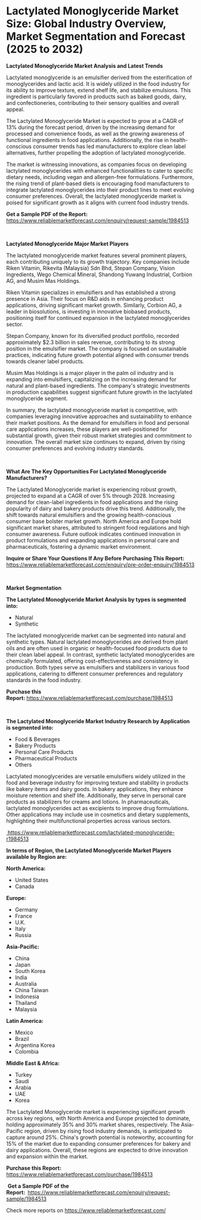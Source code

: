 <p><h1>Lactylated Monoglyceride Market Size: Global Industry Overview, Market Segmentation and Forecast (2025 to 2032)</h1></p><p><strong>Lactylated Monoglyceride Market Analysis and Latest Trends</strong></p>
<p><p>Lactylated monoglyceride is an emulsifier derived from the esterification of monoglycerides and lactic acid. It is widely utilized in the food industry for its ability to improve texture, extend shelf life, and stabilize emulsions. This ingredient is particularly favored in products such as baked goods, dairy, and confectioneries, contributing to their sensory qualities and overall appeal.</p><p>The Lactylated Monoglyceride Market is expected to grow at a CAGR of 13% during the forecast period, driven by the increasing demand for processed and convenience foods, as well as the growing awareness of functional ingredients in food applications. Additionally, the rise in health-conscious consumer trends has led manufacturers to explore clean label alternatives, further propelling the adoption of lactylated monoglyceride.</p><p>The market is witnessing innovations, as companies focus on developing lactylated monoglycerides with enhanced functionalities to cater to specific dietary needs, including vegan and allergen-free formulations. Furthermore, the rising trend of plant-based diets is encouraging food manufacturers to integrate lactylated monoglycerides into their product lines to meet evolving consumer preferences. Overall, the lactylated monoglyceride market is poised for significant growth as it aligns with current food industry trends.</p></p>
<p><strong>Get a Sample PDF of the Report:&nbsp;</strong> <a href="https://www.reliablemarketforecast.com/enquiry/request-sample/1984513?utm_campaign=2207&utm_medium=2&utm_source=Github&utm_content=ia&utm_term=05022025&utm_id=lactylated-monoglyceride">https://www.reliablemarketforecast.com/enquiry/request-sample/1984513</a></p>
<p>&nbsp;</p>
<p><strong>Lactylated Monoglyceride Major Market Players</strong></p>
<p><p>The lactylated monoglyceride market features several prominent players, each contributing uniquely to its growth trajectory. Key companies include Riken Vitamin, Rikevita (Malaysia) Sdn Bhd, Stepan Company, Vision Ingredients, Wego Chemical Mineral, Shandong Yuwang Industrial, Corbion AG, and Musim Mas Holdings.</p><p>Riken Vitamin specializes in emulsifiers and has established a strong presence in Asia. Their focus on R&D aids in enhancing product applications, driving significant market growth. Similarly, Corbion AG, a leader in biosolutions, is investing in innovative biobased products, positioning itself for continued expansion in the lactylated monoglycerides sector.</p><p>Stepan Company, known for its diversified product portfolio, recorded approximately $2.3 billion in sales revenue, contributing to its strong position in the emulsifier market. The company is focused on sustainable practices, indicating future growth potential aligned with consumer trends towards cleaner label products.</p><p>Musim Mas Holdings is a major player in the palm oil industry and is expanding into emulsifiers, capitalizing on the increasing demand for natural and plant-based ingredients. The company's strategic investments in production capabilities suggest significant future growth in the lactylated monoglyceride segment.</p><p>In summary, the lactylated monoglyceride market is competitive, with companies leveraging innovative approaches and sustainability to enhance their market positions. As the demand for emulsifiers in food and personal care applications increases, these players are well-positioned for substantial growth, given their robust market strategies and commitment to innovation. The overall market size continues to expand, driven by rising consumer preferences and evolving industry standards.</p></p>
<p>&nbsp;</p>
<p><strong>What Are The Key Opportunities For Lactylated Monoglyceride Manufacturers?</strong></p>
<p><p>The Lactylated Monoglyceride market is experiencing robust growth, projected to expand at a CAGR of over 5% through 2028. Increasing demand for clean-label ingredients in food applications and the rising popularity of dairy and bakery products drive this trend. Additionally, the shift towards natural emulsifiers and the growing health-conscious consumer base bolster market growth. North America and Europe hold significant market shares, attributed to stringent food regulations and high consumer awareness. Future outlook indicates continued innovation in product formulations and expanding applications in personal care and pharmaceuticals, fostering a dynamic market environment.</p></p>
<p><strong>Inquire or Share Your Questions If Any Before Purchasing This Report:</strong> <a href="https://www.reliablemarketforecast.com/enquiry/pre-order-enquiry/1984513?utm_campaign=2207&utm_medium=2&utm_source=Github&utm_content=ia&utm_term=05022025&utm_id=lactylated-monoglyceride">https://www.reliablemarketforecast.com/enquiry/pre-order-enquiry/1984513</a></p>
<p>&nbsp;</p>
<p><strong>Market Segmentation</strong></p>
<p><strong>The Lactylated Monoglyceride Market Analysis by types is segmented into:</strong></p>
<p><ul><li>Natural</li><li>Synthetic</li></ul></p>
<p><p>The lactylated monoglyceride market can be segmented into natural and synthetic types. Natural lactylated monoglycerides are derived from plant oils and are often used in organic or health-focused food products due to their clean label appeal. In contrast, synthetic lactylated monoglycerides are chemically formulated, offering cost-effectiveness and consistency in production. Both types serve as emulsifiers and stabilizers in various food applications, catering to different consumer preferences and regulatory standards in the food industry.</p></p>
<p><strong>Purchase this Report:&nbsp;</strong><a href="https://www.reliablemarketforecast.com/purchase/1984513?utm_campaign=2207&utm_medium=2&utm_source=Github&utm_content=ia&utm_term=05022025&utm_id=lactylated-monoglyceride">https://www.reliablemarketforecast.com/purchase/1984513</a></p>
<p>&nbsp;</p>
<p><strong>The Lactylated Monoglyceride Market Industry Research by Application is segmented into:</strong></p>
<p><ul><li>Food & Beverages</li><li>Bakery Products</li><li>Personal Care Products</li><li>Pharmaceutical Products</li><li>Others</li></ul></p>
<p><p>Lactylated monoglycerides are versatile emulsifiers widely utilized in the food and beverage industry for improving texture and stability in products like bakery items and dairy goods. In bakery applications, they enhance moisture retention and shelf life. Additionally, they serve in personal care products as stabilizers for creams and lotions. In pharmaceuticals, lactylated monoglycerides act as excipients to improve drug formulations. Other applications may include use in cosmetics and dietary supplements, highlighting their multifunctional properties across various sectors.</p></p>
<p><a href="https://www.reliablemarketforecast.com/lactylated-monoglyceride-r1984513?utm_campaign=2207&utm_medium=2&utm_source=Github&utm_content=ia&utm_term=05022025&utm_id=lactylated-monoglyceride">&nbsp;https://www.reliablemarketforecast.com/lactylated-monoglyceride-r1984513</a></p>
<p><strong>In terms of Region, the Lactylated Monoglyceride Market Players available by Region are:</strong></p>
<p>
    <p> <strong> North America: </strong>
        <ul>
            <li>United States</li>
            <li>Canada</li>
        </ul>
        </p> 
    <p> <strong> Europe: </strong>
        <ul>
            <li>Germany</li>
            <li>France</li>
            <li>U.K.</li>
            <li>Italy</li>
            <li>Russia</li>
        </ul>
        </p> 
    <p> <strong> Asia-Pacific: </strong>
        <ul>
            <li>China</li>
            <li>Japan</li>
            <li>South Korea</li>
            <li>India</li>
            <li>Australia</li>
            <li>China Taiwan</li>
            <li>Indonesia</li>
            <li>Thailand</li>
            <li>Malaysia</li>
        </ul>
        </p> 
    <p> <strong> Latin America: </strong>
        <ul>
            <li>Mexico</li>
            <li>Brazil</li>
            <li>Argentina Korea</li>
            <li>Colombia</li>
        </ul>
        </p> 
    <p> <strong> Middle East & Africa: </strong>
        <ul>
            <li>Turkey</li>
            <li>Saudi</li>
            <li>Arabia</li>
            <li>UAE</li>
            <li>Korea</li>
        </ul>
    </p>
    </p>
<p><p>The Lactylated Monoglyceride market is experiencing significant growth across key regions, with North America and Europe projected to dominate, holding approximately 35% and 30% market shares, respectively. The Asia-Pacific region, driven by rising food industry demands, is anticipated to capture around 25%. China's growth potential is noteworthy, accounting for 15% of the market due to expanding consumer preferences for bakery and dairy applications. Overall, these regions are expected to drive innovation and expansion within the market.</p></p>
<p><strong>Purchase this Report: </strong><a href="https://www.reliablemarketforecast.com/purchase/1984513?utm_campaign=2207&utm_medium=2&utm_source=Github&utm_content=ia&utm_term=05022025&utm_id=lactylated-monoglyceride">https://www.reliablemarketforecast.com/purchase/1984513</a></p>
<p>&nbsp;<strong>Get a Sample PDF of the Report:&nbsp;&nbsp;</strong><a href="https://www.reliablemarketforecast.com/enquiry/request-sample/1984513?utm_campaign=2207&utm_medium=2&utm_source=Github&utm_content=ia&utm_term=05022025&utm_id=lactylated-monoglyceride">https://www.reliablemarketforecast.com/enquiry/request-sample/1984513</a></p>
<p><strong></strong></p>
<p>Check more reports on <a href="https://www.reliablemarketforecast.com/?utm_campaign=2207&utm_medium=2&utm_source=Github&utm_content=ia&utm_term=05022025&utm_id=lactylated-monoglyceride">https://www.reliablemarketforecast.com/</a></p>